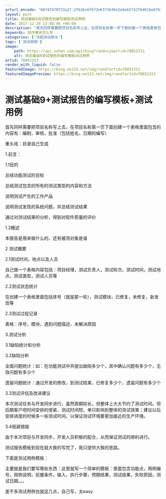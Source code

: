 ```yaml
---
arturl_encode: "68747470733a2f:2f626c6f672e6373646e2e6e65742f64616e67616930323031:2f61727469636c652f64657461696c732f3738383532333133"
layout: post
title: 测试基础9测试报告的编写模板测试用例
date: 2017-12-20 13:48:46 +08:00
description: "首先同样需要把项目名称写上去，在项目名称第一页下面创建一个表格里面包含的内容"
keywords: 测评模块怎么写
categories: ['功能测试相关']
tags: ['测试用例']
image:
    path: https://api.vvhan.com/api/bing?rand=sj&artid=78852313
    alt: 测试基础9测试报告的编写模板测试用例
artid: 78852313
render_with_liquid: false
featuredImage: https://bing.ee123.net/img/rand?artid=78852313
featuredImagePreview: https://bing.ee123.net/img/rand?artid=78852313
---
```


# 测试基础9+测试报告的编写模板+测试用例

首先同样需要把项目名称写上去，在项目名称第一页下面创建一个表格里面包含的内容有：编制，审核，批准（包括姓名，日期的编写）

重头戏：目录自己生成
  
1.前言：

1.1目的

总结功能测试的目标

总结测试包含的所有的测试类型的内容和方法

说明测试产生的工作产品

说明测试发现的系统问题，并总结测试结果

通过对测试结果的分析，得到对软件质量的评价

1.2概述

本报告是用来做什么的，还有被测对象是谁

2 测试概要

2.1测试时间，地点以及人员

自己做一个表格内容包括：项目经理，测试负责人，测试轮次，测试时间，测试地点，测试类型，测试人员等

2.2测试状态统计

在创建一个表格里面包括序号（就是那一轮），测试模块，已修复，未修复，新发现等

2.3测试过程记录

表格：序号，模块，遇到问题描述，未解决原因

3.测试分析

3.1缺陷统计和分析

3.2缺陷分析

全面问题统计：如：在功能测试中共提出缺陷多少个，其中确认问题有多少个，无效问题有多少个

遗留问题统计：通过开发的修改，到测试结束，已修复多少个，遗留问题有多少个

3.3测试评估及改进建议

本次测试任务与开发同步进行，虽然周期较长，但整体上大大节约了测试时间。但后期客户吧时间安排的很紧，测试时间短，单只影响到整体的测试效果；建议以后安排进度的时候多一些测试时间，以保证测试环境要更加接近的生产环境。

3.4规避措施

由于本次项目与开发同步，开发人员积极的配合，从而保证测试的顺利进行。

测试报告模板到现在就大致的写完了，我只提供大致的思路。

下面是测试用例模板：

主要就是我们要写哪些东西：这里就写一个简单的模板：里面包含功能点，用例编号，用例说明，前置条件，输入，执行步骤，预期结果，测试结果，失败原因，测试日期。。。

差不多测试用例也就这几点，自己写，太easy.